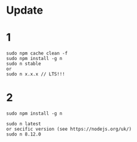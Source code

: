 # Update
# 1
````
sudo npm cache clean -f
sudo npm install -g n
sudo n stable 
or
sudo n x.x.x // LTS!!!
````
# 2
````
sudo npm install -g n

sudo n latest
or secific version (see https://nodejs.org/uk/)
sudo n 8.12.0
````